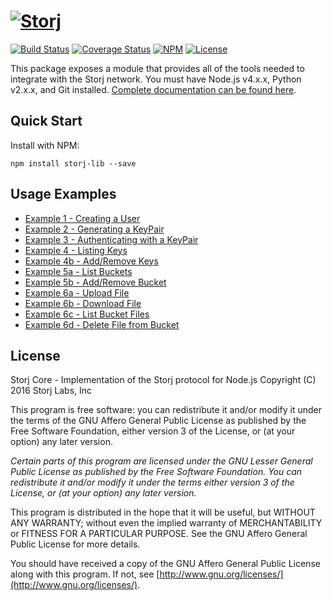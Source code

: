 [![Storj](https://nodei.co/npm/storj-lib.png?downloads=true)](http://storj.github.io/core)
==========================================================================================

[![Build Status](https://img.shields.io/travis/Storj/core.svg?style=flat-square)](https://travis-ci.org/Storj/core)
[![Coverage Status](https://img.shields.io/coveralls/Storj/core.svg?style=flat-square)](https://coveralls.io/r/Storj/core)
[![NPM](https://img.shields.io/npm/v/storj.svg?style=flat-square)](https://www.npmjs.com/package/storj-lib)
[![License](https://img.shields.io/badge/license-AGPL3.0-blue.svg?style=flat-square)](https://raw.githubusercontent.com/Storj/core/master/LICENSE)

This package exposes a module that provides all of the tools needed to
integrate with the Storj network. You must have Node.js v4.x.x, Python v2.x.x,
and Git installed. [Complete documentation can be found here](http://storj.github.io/core).

Quick Start
-----------

Install with NPM:

```
npm install storj-lib --save
```

Usage Examples
--------------

- [Example 1 - Creating a User](https://github.com/Storj/core/blob/master/example/1-create-user.js)
- [Example 2 - Generating a KeyPair](https://github.com/Storj/core/blob/master/example/2-generate-keypair.js)
- [Example 3 - Authenticating with a KeyPair](https://github.com/Storj/core/blob/master/example/3-authenticate-with-keypair.js)
- [Example 4 - Listing Keys](https://github.com/Storj/core/blob/master/example/4a-list-keys.js)
- [Example 4b - Add/Remove Keys](https://github.com/Storj/core/blob/master/example/4b-add-remove-keys.js)
- [Example 5a - List Buckets](https://github.com/Storj/core/blob/master/example/5a-list-buckets.js)
- [Example 5b - Add/Remove Bucket](https://github.com/Storj/core/blob/master/example/5b-add-remove-bucket.js)
- [Example 6a - Upload File](https://github.com/Storj/core/blob/master/example/6a-upload-file.js)
- [Example 6b - Download File](https://github.com/Storj/core/blob/master/example/6b-download-file.js)
- [Example 6c - List Bucket Files](https://github.com/Storj/core/blob/master/example/6c-list-bucket-files.js)
- [Example 6d - Delete File from Bucket](https://github.com/Storj/core/blob/master/example/6d-delete-file-from-bucket.js)

License
-------

Storj Core - Implementation of the Storj protocol for Node.js
Copyright (C) 2016  Storj Labs, Inc

This program is free software: you can redistribute it and/or modify
it under the terms of the GNU Affero General Public License as published
by the Free Software Foundation, either version 3 of the License, or
(at your option) any later version.

*Certain parts of this program are licensed under the GNU Lesser General
Public License as published by the Free Software Foundation. You can
redistribute it and/or modify it under the terms either version 3 of the
License, or (at your option) any later version.*

This program is distributed in the hope that it will be useful,
but WITHOUT ANY WARRANTY; without even the implied warranty of
MERCHANTABILITY or FITNESS FOR A PARTICULAR PURPOSE.  See the
GNU Affero General Public License for more details.

You should have received a copy of the GNU Affero General Public License
along with this program.  If not, see
[http://www.gnu.org/licenses/](http://www.gnu.org/licenses/).
